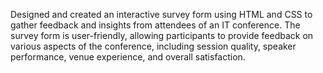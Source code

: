 Designed and created an interactive survey form using HTML and CSS to gather feedback and insights from attendees of an IT conference. 
The survey form is user-friendly, allowing participants to provide feedback on various aspects of the conference, 
including session quality, speaker performance, venue experience, and overall satisfaction.
